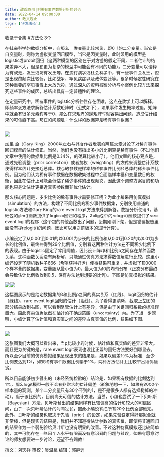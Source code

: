 ```yaml
---
title: 政观原创|对稀有事件数据分析的讨论
date: 2022-04-14 09:00:00
author: 政文观止
tags: ['#方法论']
---
```



收录于合集 #方法论 3个

  

在社会科学的数据分析中，有那么一类变量比较常见，即0-1的二分变量。当它是自变量时，则称为虚拟变量回归模型，当它是因变量时，此时常用的模型是logistic或probit回归（这两种模型的区别在于对方差的假定不同，二者估计的结果差异不大，但是在更为复杂的模型中可能会有不同的功能）。二分变量可以诠释为有或无，发生或没有发生等。在流行病学或社会科学中，有一些事件会发生，但是出现的频次比较低，比如战争、罕见病症以及政体变迁等。很多时候定性研究在这种重要的罕见事情上大放光彩，通过深入的资料档案分析与小案例比较方法来探究这些事件的成因，总结出具有一定普适性的理论。

  

在定量研究中，稀有事件的logistic分析往往存在困难，这点在数学上可以解释，即频率派方法求解待估计系数矩阵时（公式如下），如果事件发生概率过低，矩阵中就会有很多元素约等于0，那么在求矩阵的逆矩阵时就容易出问题，造成估计结果的可信度不高。现在的问题是：什么样的数据算是稀有事件数据？
****

![](/images/6/2.jpeg)  

加里·金（Gary
King）2000年左右与其合作者发表的两篇文章讨论了对稀有事件回归模型的估计修正。当然，他们也没有指出多小的比例算是稀有事件（不过他们文章中使用的数据集比例是0.34%，的确算比较小了）。他们文章的核心观点是，通过先验调整（prior
correction）或者加权（weighting）的方式来调整估计系数使得样本估计更接近总体。核心的参数是样本的稀有事件比例和总体的稀少事件比例。因为他们认为稀有事件数据在数据收集过程中会面临样本量和变量数目的权衡，因此在估计上可能会低估了稀少事件的出现频次，因此这个调整方案目的和功能也只是让估计更接近真实参数而非优化估计。

  

那么核心问题是，多少比例的稀有事件才需要修正呢？为此小编采用仿真模拟（simulation）的方法，构建了不同比例的稀少事件数据集，分别使用普通的logistic方法和Gary
King的rare event
logit方法来得到解答。数据分析使用R，基础包的glm()函数提供了logistic回归的程序，Zelig包中的relogit()函数提供了rare
event logit的程序（这个包的其他函数出了问题，近期刚刚下架，但是错误报告里面没有提relogit()的问题，因此可以用之前版本的进行计算）。

  

小编设定了从0.001到0.01的以0.001为步长的比例值和从0.01到0.20的以0.01为步长的比例值，最终共得到29个比例值，分别看这两种估计方法在不同稀少比例下的表现。由于logistic固定了常用阈值，因此设计阵xβ和比例p之间存在某种函数关系，这种函数关系没有解析解，只能通过仿真方法求得数值解进行比较。这里小编还设定了随机数种子666（希望获得好运）使得结果可重复，并虚拟了100000个样本量的数据集，变量服从最小值为0，最大值为10的均匀分布（正态分布最终会导致估计比例收敛到0.5，没有办法达到想要的比例）。下图是仿真模拟的结果。

  

![](/images/6/3.png)![](/images/6/4.png)

这幅图展示的是给定数据集的β和比例p之间的真实关系（红线）、logit回归的估计（绿线），rare event
logit回归的估计（蓝线）。为了看得更清晰，截取上左图的部分结果放到右图，可以看到尽管估计上有差异，但是由于关键回归系数的标准误巨大，因此真实值也依然在估计的不确定范围（uncertainty）内。为了进一步观察，小编计算了估计值和真实值之间的差异占真实值的比例，结果如下图。
****  

![](/images/6/5.png)

  

这张图我们大概可以看出来，当p比较小的时候，估计值和真实值的差异非常大。而且更为关键的是，rare event
logit表现也没比正常的回归方法要好到哪里去。所以至少目前的仿真模拟结果呈现出来的结果是，如果以偏差10%为标准，至少比例要达到1%，如果稀有事件数据比例低于1%，两种方法估计上比较不出谁优谁劣。

  

所以目前能够初步得出的（未经系统检验的）结论是，如果稀有数据的比例达到1%，那么logit模型一般不会有非常大的估计偏差（形象地想一下，如果有3000个样本量的观测，某个二分变量只有30个不到的1，是不是很多人都有选择扔掉的冲动）。低于该比例的，目前尚无可信的估计方法。当然，小编也尝试了一下贝叶斯（Bayesian）方法，贝叶斯给出的结果同样有比较偏离的估计和较大的可信区间，由于一次贝叶斯估计的时间过长，因此小编没有把所有29个比例全部跑完。此外，贝叶斯的结果也取决于先验（prior）的设定，如果先验设定得好那拟合就非常棒，但是现实的结果是，我们并不知道待估计参数的真实值，即使将普通回归的结果作为一个弱先验给贝叶斯也没有明显的改善。不过这种仿真模拟还比较简单的，其中可能存在一些因个人水平有限而没有意识到的问题与错误，如果有愿意讨论的师友想要进一步讨论，还望不吝赐教！

  

撰文：刘天祥 审校：吴温泉 编辑：郭静远  

  

